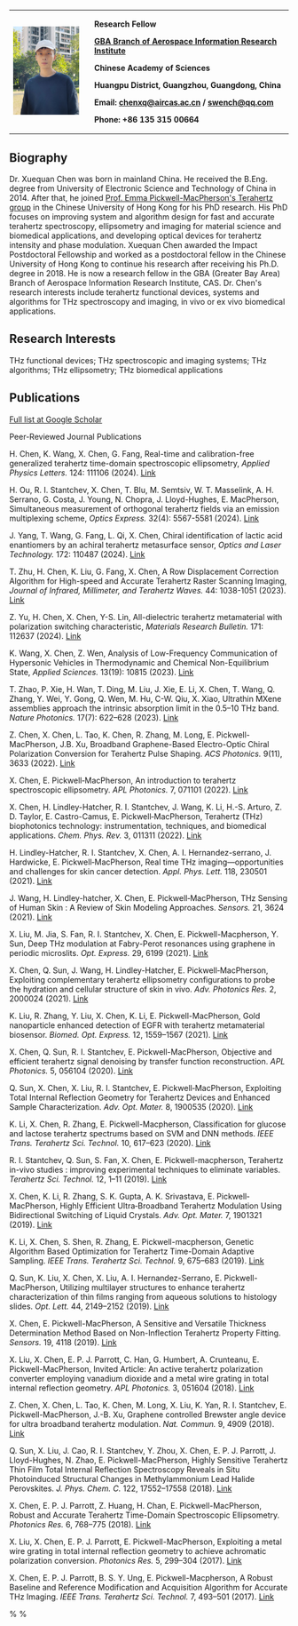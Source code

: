<table border="0">
  <tr>
    <td width="29%">
      <img src="/pic_home.jpg" width="90%">
    </td>
    <td width="71%">
      <p align="left"><b> Research Fellow</b></p>
      <p align="left"><b> <a href="http://terahertz.ac.cn/">GBA Branch of Aerospace Information Research Institute</a></b></p>
      <p align="left"><b> Chinese Academy of Sciences</b></p>
      <p align="left"><b> Huangpu District, Guangzhou, Guangdong, China</b></p>
      <p align="left"><b> Email: <a href="mailto:chenxq@aircas.ac.cn?subject=subject text">chenxq@aircas.ac.cn</a> / <a href="mailto:swench@qq.com?subject=subject text">swench@qq.com</a></b></p>
      <p align="left"><b> Phone: +86 135 315 00664</b></p>
    </td>
  </tr>
</table>

## Biography

Dr. Xuequan Chen was born in mainland China. He received the B.Eng. degree from University of Electronic Science and Technology of China in 2014. After that, he joined <a href="https://warwick.ac.uk/fac/sci/physics/research/condensedmatt/ultrafastphotonics/emmasthzgroup/">Prof. Emma Pickwell-MacPherson's Terahertz group</a> in the Chinese University of Hong Kong for his PhD research. His PhD focuses on improving system and algorithm design for fast and accurate terahertz spectroscopy, ellipsometry and imaging for material science and biomedical applications, and developing optical devices for terahertz intensity and phase modulation. Xuequan Chen awarded the Impact Postdoctoral Fellowship and worked as a postdoctoral fellow in the Chinese University of Hong Kong to continue his research after receiving his Ph.D. degree in 2018. He is now a research fellow in the GBA (Greater Bay Area) Branch of Aerospace Information Research Institute, CAS. Dr. Chen's research interests include terahertz functional devices, systems and algorithms for THz spectroscopy and imaging, in vivo or ex vivo biomedical applications.

## Research Interests
THz functional devices; THz spectroscopic and imaging systems; THz algorithms; THz ellipsometry; THz biomedical applications

## Publications

<p><a href="https://scholar.google.com/citations?user=7x3G_2wAAAAJ&hl=zh-CN">Full list at Google Scholar </a></p>

Peer-Reviewed Journal Publications

H. Chen, K. Wang, X. Chen, G. Fang, Real-time and calibration-free generalized terahertz time-domain spectroscopic ellipsometry, <i>Applied Physics Letters.</i> 124: 111106 (2024). <a href="https://doi.org/10.1063/5.0188364"> Link </a>

H. Ou, R. I. Stantchev, X. Chen, T. Blu, M. Semtsiv, W. T. Masselink, A. H. Serrano, G. Costa, J. Young, N. Chopra, J. Lloyd-Hughes, E. MacPherson, Simultaneous measurement of orthogonal terahertz fields via an emission multiplexing scheme, <i>Optics Express.</i> 32(4): 5567-5581 (2024). <a href="https://doi.org/10.1364/OE.505567"> Link </a>

J. Yang, T. Wang, G. Fang, L. Qi, X. Chen, Chiral identification of lactic acid enantiomers by an achiral terahertz metasurface sensor, <i>Optics and Laser Technology.</i> 172: 110487 (2024). <a href="https://doi.org/10.1016/j.optlastec.2023.110487"> Link </a>

T. Zhu, H. Chen, K. Liu, G. Fang, X. Chen, A Row Displacement Correction Algorithm for High-speed and Accurate Terahertz Raster Scanning Imaging, <i>Journal of Infrared, Millimeter, and Terahertz Waves.</i> 44: 1038-1051 (2023). <a href="https://doi.org/10.1007/s10762-023-00955-w"> Link </a>

Z. Yu, H. Chen, X. Chen, Y-S. Lin, All-dielectric terahertz metamaterial with polarization switching characteristic, <i>Materials Research Bulletin.</i> 171: 112637 (2024). <a href="https://doi.org/10.1016/j.materresbull.2023.112637"> Link </a>

K. Wang, X. Chen, Z. Wen, Analysis of Low-Frequency Communication of Hypersonic Vehicles in Thermodynamic and Chemical Non-Equilibrium State, <i>Applied Sciences.</i> 13(19): 10815 (2023). <a href="https://doi.org/10.3390/app131910815"> Link </a>

T. Zhao, P. Xie, H. Wan, T. Ding, M. Liu, J. Xie, E. Li, X. Chen, T. Wang, Q. Zhang, Y. Wei, Y. Gong, Q. Wen, M. Hu, C-W. Qiu, X. Xiao, Ultrathin MXene assemblies approach the intrinsic absorption limit in the 0.5–10 THz band. <i>Nature Photonics.</i> 17(7): 622–628 (2023). <a href="https://doi.org/10.1038/s41566-023-01197-x"> Link </a>

Z. Chen, X. Chen, L. Tao, K. Chen, R. Zhang, M. Long, E. Pickwell-MacPherson, J.B. Xu, Broadband Graphene-Based Electro-Optic Chiral Polarization Conversion for Terahertz Pulse Shaping. <i>ACS Photonics.</i> 9(11), 3633 (2022). <a href="https://doi.org/10.1021/acsphotonics.2c01128"> Link </a>

X. Chen, E. Pickwell‐MacPherson, An introduction to terahertz spectroscopic ellipsometry. <i>APL Photonics.</i> 7, 071101 (2022). <a href="https://doi.org/10.1063/5.0094056"> Link </a>

X. Chen, H. Lindley-Hatcher, R. I. Stantchev, J. Wang, K. Li, H.-S. Arturo, Z. D. Taylor, E. Castro-Camus, E. Pickwell‐MacPherson, Terahertz (THz) biophotonics technology: instrumentation, techniques, and biomedical applications. <i>Chem. Phys. Rev.</i> 3, 011311 (2022). <a href="https://doi.org/10.1063/5.0068979"> Link </a>

H. Lindley-Hatcher, R. I. Stantchev, X. Chen, A. I. Hernandez-serrano, J. Hardwicke, E. Pickwell‐MacPherson, Real time THz imaging—opportunities and challenges for skin cancer detection. <i>Appl. Phys. Lett.</i> 118, 230501 (2021). <a href="https://doi.org/10.1063/5.0055259"> Link </a>

J. Wang, H. Lindley-hatcher, X. Chen, E. Pickwell‐MacPherson, THz Sensing of Human Skin : A Review of Skin Modeling Approaches. <i>Sensors.</i> 21, 3624 (2021). <a href="https://doi.org/10.3390/s21113624"> Link </a>

X. Liu, M. Jia, S. Fan, R. I. Stantchev, X. Chen, E. Pickwell-Macpherson, Y. Sun, Deep THz modulation at Fabry-Perot resonances using graphene in periodic microslits. <i>Opt. Express.</i> 29, 6199 (2021). <a href="https://doi.org/10.1364/oe.413622"> Link </a>

X. Chen, Q. Sun, J. Wang, H. Lindley-Hatcher, E. Pickwell‐MacPherson, Exploiting complementary terahertz ellipsometry configurations to probe the hydration and cellular structure of skin in vivo. <i>Adv. Photonics Res.</i> 2, 2000024 (2021). <a href="https://doi.org/10.1002/adpr.202000024"> Link </a>

K. Liu, R. Zhang, Y. Liu, X. Chen, K. Li, E. Pickwell-MacPherson, Gold nanoparticle enhanced detection of EGFR with terahertz metamaterial biosensor. <i>Biomed. Opt. Express.</i> 12, 1559–1567 (2021). <a href="https://doi.org/10.1364/boe.418859"> Link </a>

X. Chen, Q. Sun, R. I. Stantchev, E. Pickwell-MacPherson, Objective and efficient terahertz signal denoising by transfer function reconstruction. <i>APL Photonics.</i> 5, 056104 (2020). <a href="https://doi.org/10.1063/5.0002968"> Link </a>

Q. Sun, X. Chen, X. Liu, R. I. Stantchev, E. Pickwell‐MacPherson, Exploiting Total Internal Reflection Geometry for Terahertz Devices and Enhanced Sample Characterization. <i>Adv. Opt. Mater.</i> 8, 1900535 (2020). <a href="https://doi.org/10.1002/adom.201900535"> Link </a>

K. Li, X. Chen, R. Zhang, E. Pickwell-Macpherson, Classification for glucose and lactose terahertz spectrums based on SVM and DNN methods. <i>IEEE Trans. Terahertz Sci. Technol.</i> 10, 617–623 (2020). <a href="https://doi.org/TTHZ.2020.3013819"> Link </a>

R. I. Stantchev, Q. Sun, S. Fan, X. Chen, E. Pickwell-macpherson, Terahertz in-vivo studies : improving experimental techniques to eliminate variables. <i>Terahertz Sci. Technol.</i> 12, 1–11 (2019). <a href="https://doi.org/10.11906/TST.001-011.2019.03.01%0A1."> Link </a>

X. Chen, K. Li, R. Zhang, S. K. Gupta, A. K. Srivastava, E. Pickwell‐MacPherson, Highly Efficient Ultra‐Broadband Terahertz Modulation Using Bidirectional Switching of Liquid Crystals. <i>Adv. Opt. Mater.</i> 7, 1901321 (2019). <a href="https://doi.org/10.1002/adom.201901321"> Link </a>

K. Li, X. Chen, S. Shen, R. Zhang, E. Pickwell-macpherson, Genetic Algorithm Based Optimization for Terahertz Time-Domain Adaptive Sampling. <i>IEEE Trans. Terahertz Sci. Technol.</i> 9, 675–683 (2019). <a href="https://doi.org/10.1109/TTHZ.2019.2935635"> Link </a>

Q. Sun, K. Liu, X. Chen, X. Liu, A. I. Hernandez-Serrano, E. Pickwell-MacPherson, Utilizing multilayer structures to enhance terahertz characterization of thin films ranging from aqueous solutions to histology slides. <i>Opt. Lett.</i> 44, 2149–2152 (2019). <a href="https://doi.org/10.1364/OL.44.002149"> Link </a>

X. Chen, E. Pickwell-MacPherson, A Sensitive and Versatile Thickness Determination Method Based on Non-Inflection Terahertz Property Fitting. <i>Sensors.</i> 19, 4118 (2019). <a href="https://doi.org/10.3390/s19194118"> Link </a>

X. Liu, X. Chen, E. P. J. Parrott, C. Han, G. Humbert, A. Crunteanu, E. Pickwell-MacPherson, Invited Article: An active terahertz polarization converter employing vanadium dioxide and a metal wire grating in total internal reflection geometry. <i>APL Photonics.</i> 3, 051604 (2018). <a href="https://doi.org/10.1063/1.5010940"> Link </a>

Z. Chen, X. Chen, L. Tao, K. Chen, M. Long, X. Liu, K. Yan, R. I. Stantchev, E. Pickwell-MacPherson, J.-B. Xu, Graphene controlled Brewster angle device for ultra broadband terahertz modulation. <i>Nat. Commun.</i> 9, 4909 (2018). <a href="https://doi.org/10.1038/s41467-018-07367-8"> Link </a>

Q. Sun, X. Liu, J. Cao, R. I. Stantchev, Y. Zhou, X. Chen, E. P. J. Parrott, J. Lloyd-Hughes, N. Zhao, E. Pickwell-MacPherson, Highly Sensitive Terahertz Thin Film Total Internal Reflection Spectroscopy Reveals in Situ Photoinduced Structural Changes in Methylammonium Lead Halide Perovskites. <i>J. Phys. Chem. C.</i> 122, 17552–17558 (2018). <a href="https://doi.org/10.1021/acs.jpcc.8b05695"> Link </a>

X. Chen, E. P. J. Parrott, Z. Huang, H. Chan, E. Pickwell-MacPherson, Robust and Accurate Terahertz Time-Domain Spectroscopic Ellipsometry. <i>Photonics Res.</i> 6, 768–775 (2018). <a href="https://doi.org/10.1364/PRJ.6.000768"> Link </a>

X. Liu, X. Chen, E. P. J. Parrott, E. Pickwell-MacPherson, Exploiting a metal wire grating in total internal reflection geometry to achieve achromatic polarization conversion. <i>Photonics Res.</i> 5, 299–304 (2017). <a href="https://doi.org/10.1364/PRJ.5.000299"> Link </a>

X. Chen, E. P. J. Parrott, B. S. Y. Ung, E. Pickwell-Macpherson, A Robust Baseline and Reference Modification and Acquisition Algorithm for Accurate THz Imaging. <i>IEEE Trans. Terahertz Sci. Technol.</i> 7, 493–501 (2017). <a href="https://doi.org/10.1109/TTHZ.2017.2722981"> Link </a>



<script async src="//busuanzi.ibruce.info/busuanzi/2.3/busuanzi.pure.mini.js"></script>
<span id="busuanzi_container_site_uv">% <span id="busuanzi_value_site_uv"></span> %</span>
